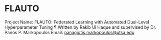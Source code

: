 # FLAUTO

Project Name: FLAUTO: Federated Learning with Automated Dual-Level Hyperparameter Tuning ¶
Written by Rakib Ul Haque and supervised by Dr. Panos P. Markopoulos 
Email: panagiotis.markopoulos@utsa.edu
